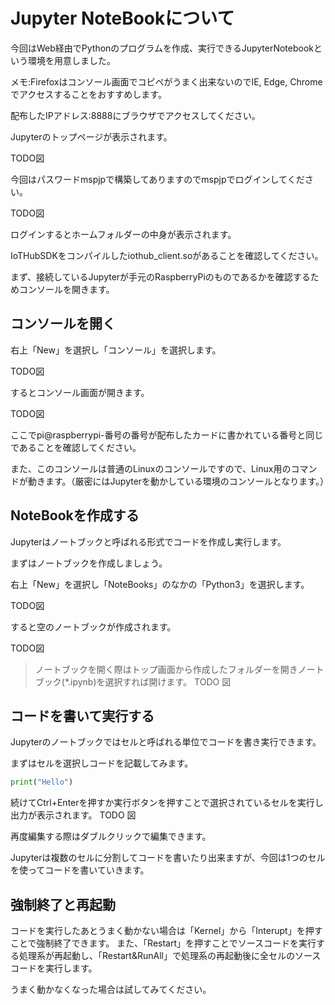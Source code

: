 # Jupyter NoteBookについて
今回はWeb経由でPythonのプログラムを作成、実行できるJupyterNotebookという環境を用意しました。

メモ:Firefoxはコンソール画面でコピペがうまく出来ないのでIE, Edge, Chromeでアクセスすることをおすすめします。

配布したIPアドレス:8888にブラウザでアクセスしてください。

Jupyterのトップページが表示されます。

TODO図

今回はパスワードmspjpで構築してありますのでmspjpでログインしてください。

TODO図

ログインするとホームフォルダーの中身が表示されます。

IoTHubSDKをコンパイルしたiothub_client.soがあることを確認してください。

まず、接続しているJupyterが手元のRaspberryPiのものであるかを確認するためコンソールを開きます。

## コンソールを開く

右上「New」を選択し「コンソール」を選択します。

TODO図

するとコンソール画面が開きます。

TODO図

ここでpi@raspberrypi-番号の番号が配布したカードに書かれている番号と同じであることを確認してください。

また、このコンソールは普通のLinuxのコンソールですので、Linux用のコマンドが動きます。（厳密にはJupyterを動かしている環境のコンソールとなります。）

## NoteBookを作成する
Jupyterはノートブックと呼ばれる形式でコードを作成し実行します。

まずはノートブックを作成しましょう。

右上「New」を選択し「NoteBooks」のなかの「Python3」を選択します。

TODO図

すると空のノートブックが作成されます。

TODO図

>ノートブックを開く際はトップ画面から作成したフォルダーを開きノートブック(*.ipynb)を選択すれば開けます。
>TODO 図

## コードを書いて実行する
Jupyterのノートブックではセルと呼ばれる単位でコードを書き実行できます。

まずはセルを選択しコードを記載してみます。

```python
print("Hello")
```

続けてCtrl+Enterを押すか実行ボタンを押すことで選択されているセルを実行し出力が表示されます。
TODO 図

再度編集する際はダブルクリックで編集できます。

Jupyterは複数のセルに分割してコードを書いたり出来ますが、今回は1つのセルを使ってコードを書いていきます。

## 強制終了と再起動
コードを実行したあとうまく動かない場合は「Kernel」から「Interupt」を押すことで強制終了できます。
また、「Restart」を押すことでソースコードを実行する処理系が再起動し、「Restart&RunAll」で処理系の再起動後に全セルのソースコードを実行します。

うまく動かなくなった場合は試してみてください。
